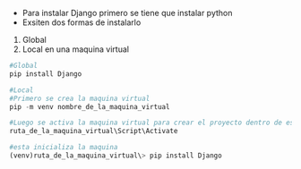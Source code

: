 - Para instalar Django primero se tiene que instalar python
- Exsiten dos formas de instalarlo
 1. Global 
 2. Local en una maquina virtual
```python
#Global
pip install Django

#Local
#Primero se crea la maquina virtual
pip -m venv nombre_de_la_maquina_virtual

#Luego se activa la maquina virtual para crear el proyecto dentro de esta
ruta_de_la_maquina_virtual\Script\Activate

#esta inicializa la maquina
(venv)ruta_de_la_maquina_virtual\> pip install Django


```